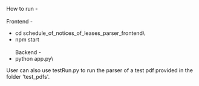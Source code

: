 How to run -\
\
Frontend -
- cd schedule_of_notices_of_leases_parser_frontend\
- npm start\
\
Backend -
- python app.py\



User can also use testRun.py to run the parser of a test pdf provided in the folder 'test_pdfs'.
